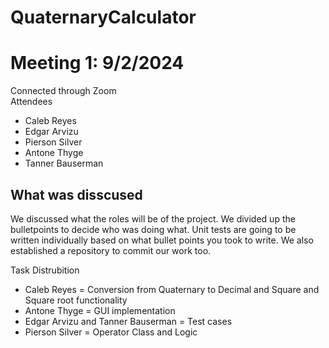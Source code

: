 # QuaternaryCalculator

# Meeting 1: 9/2/2024
Connected through Zoom  
Attendees
- Caleb Reyes
- Edgar Arvizu
- Pierson Silver
- Antone Thyge
- Tanner Bauserman

What was disscused  
------------------
We discussed what the roles will be of the project. We divided up the bulletpoints to decide who was doing what. 
Unit tests are going to be written individually based on what bullet points you took to write. We also established a repository to commit our work too.

Task Distrubition  
- Caleb Reyes = Conversion from Quaternary to Decimal and Square and Square root functionality
- Antone Thyge = GUI implementation
- Edgar Arvizu and Tanner Bauserman = Test cases
- Pierson Silver = Operator Class and Logic

